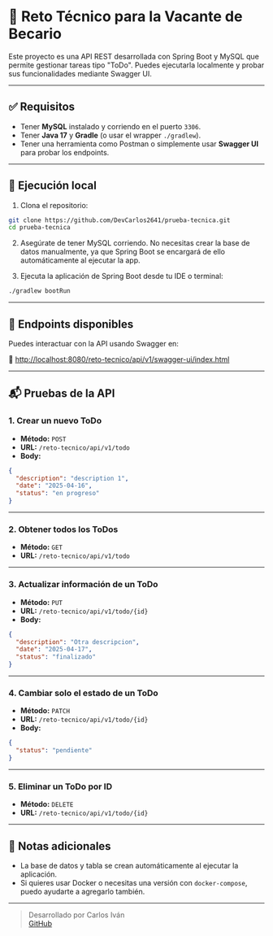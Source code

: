 # 📝 Reto Técnico para la Vacante de Becario

Este proyecto es una API REST desarrollada con Spring Boot y MySQL que permite gestionar tareas tipo "ToDo". Puedes ejecutarla localmente y probar sus funcionalidades mediante Swagger UI.

---

## ✅ Requisitos

- Tener **MySQL** instalado y corriendo en el puerto `3306`.
- Tener **Java 17** y **Gradle** (o usar el wrapper `./gradlew`).
- Tener una herramienta como Postman o simplemente usar **Swagger UI** para probar los endpoints.

---

## 🚀 Ejecución local

1. Clona el repositorio:

```bash
git clone https://github.com/DevCarlos2641/prueba-tecnica.git
cd prueba-tecnica
```

2. Asegúrate de tener MySQL corriendo. No necesitas crear la base de datos manualmente, ya que Spring Boot se encargará de ello automáticamente al ejecutar la app.

3. Ejecuta la aplicación de Spring Boot desde tu IDE o terminal:

```bash
./gradlew bootRun
```

---

## 📄 Endpoints disponibles

Puedes interactuar con la API usando Swagger en:

🔗 [http://localhost:8080/reto-tecnico/api/v1/swagger-ui/index.html](http://localhost:8080/reto-tecnico/api/v1/swagger-ui/index.html)

---

## 📬 Pruebas de la API

### 1. Crear un nuevo ToDo

- **Método:** `POST`  
- **URL:** `/reto-tecnico/api/v1/todo`  
- **Body:**

```json
{
  "description": "description 1",
  "date": "2025-04-16",
  "status": "en progreso"
}
```

---

### 2. Obtener todos los ToDos

- **Método:** `GET`  
- **URL:** `/reto-tecnico/api/v1/todo`

---

### 3. Actualizar información de un ToDo

- **Método:** `PUT`  
- **URL:** `/reto-tecnico/api/v1/todo/{id}`  
- **Body:**

```json
{
  "description": "Otra descripcion",
  "date": "2025-04-17",
  "status": "finalizado"
}
```

---

### 4. Cambiar solo el estado de un ToDo

- **Método:** `PATCH`  
- **URL:** `/reto-tecnico/api/v1/todo/{id}`  
- **Body:**

```json
{
  "status": "pendiente"
}
```

---

### 5. Eliminar un ToDo por ID

- **Método:** `DELETE`  
- **URL:** `/reto-tecnico/api/v1/todo/{id}`

---

## 🧾 Notas adicionales

- La base de datos y tabla se crean automáticamente al ejecutar la aplicación.
- Si quieres usar Docker o necesitas una versión con `docker-compose`, puedo ayudarte a agregarlo también.

---

> Desarrollado por Carlos Iván  
> [GitHub](https://github.com/DevCarlos2641)
